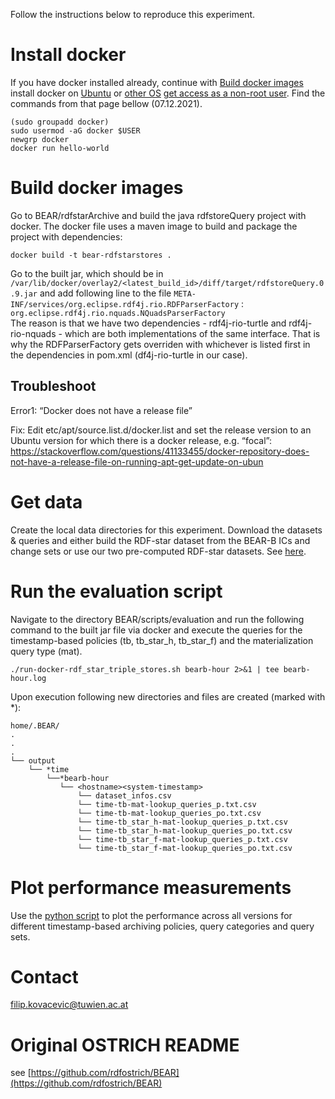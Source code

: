 Follow the instructions below to reproduce this experiment.
# Install docker 
If you have docker installed already, continue with [Build docker images](https://github.com/GreenfishK/BEAR/blob/master/README.md#build-docker-images)
install docker on [Ubuntu](https://docs.docker.com/engine/install/ubuntu/#install-using-the-repository) or [other OS](https://docs.docker.com/get-docker/)
[get access as a non-root user](https://docs.docker.com/engine/install/linux-postinstall/#manage-docker-as-a-non-root-user). Find the commands from that page bellow (07.12.2021).
```
(sudo groupadd docker)
sudo usermod -aG docker $USER 
newgrp docker
docker run hello-world
```

# Build docker images
Go to BEAR/rdfstarArchive and build the java rdfstoreQuery project with docker. The docker file uses a maven image to build and package the project with dependencies: 
```
docker build -t bear-rdfstarstores .
```
Go to the built jar, which should be in `/var/lib/docker/overlay2/<latest_build_id>/diff/target/rdfstoreQuery.0.9.jar` and add following line to the file `META-INF/services/org.eclipse.rdf4j.rio.RDFParserFactory` :
`org.eclipse.rdf4j.rio.nquads.NQuadsParserFactory` \
The reason is that we have two dependencies - rdf4j-rio-turtle and rdf4j-rio-nquads - which are both implementations of the same interface. That is why the RDFParserFactory gets overriden with whichever is listed first in the dependencies in pom.xml (df4j-rio-turtle in our case). 

## Troubleshoot
Error1: “Docker does not have a release file”

Fix: Edit etc/apt/source.list.d/docker.list and set the release version to an Ubuntu version for which there is a docker release, e.g. “focal”: https://stackoverflow.com/questions/41133455/docker-repository-does-not-have-a-release-file-on-running-apt-get-update-on-ubun 

# Get data
Create the local data directories for this experiment. Download the datasets & queries and either build the RDF-star dataset from the BEAR-B ICs and change sets or use our two pre-computed RDF-star datasets. See [here](https://github.com/GreenfishK/BEAR/tree/master/data).

# Run the evaluation script 
Navigate to the directory BEAR/scripts/evaluation and run the following command to the built jar file via docker and execute the queries for the timestamp-based policies (tb, tb_star_h, tb_star_f) and the materialization query type (mat).
```
./run-docker-rdf_star_triple_stores.sh bearb-hour 2>&1 | tee bearb-hour.log
```
Upon execution following new directories and files are created (marked with *):

```
home/.BEAR/  
.
.
.
└── output  
    └── *time
	    └──*bearb-hour
	       └── <hostname><system-timestamp>
	       	   └── dataset_infos.csv
	       	   └── time-tb-mat-lookup_queries_p.txt.csv
               └── time-tb-mat-lookup_queries_po.txt.csv
               └── time-tb_star_h-mat-lookup_queries_p.txt.csv
               └── time-tb_star_h-mat-lookup_queries_po.txt.csv
               └── time-tb_star_f-mat-lookup_queries_p.txt.csv
               └── time-tb_star_f-mat-lookup_queries_po.txt.csv

```

# Plot performance measurements
Use the [python script](https://github.com/GreenfishK/BEAR/blob/master/scripts/visualization.py) to plot the performance across all versions for different timestamp-based archiving policies, query categories and query sets.

# Contact
filip.kovacevic@tuwien.ac.at

# Original OSTRICH README
see [https://github.com/rdfostrich/BEAR](https://github.com/rdfostrich/BEAR)

